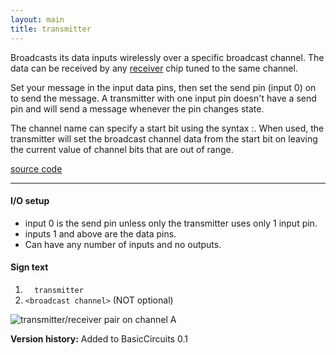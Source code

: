 ```yaml
---
layout: main
title: transmitter
---
```


Broadcasts its data inputs wirelessly over a specific broadcast channel. The data can be received by any [receiver](Receiver) chip tuned to the same channel.

Set your message in the input data pins, then set the send pin (input 0) on to send the message.
A transmitter with one input pin doesn't have a send pin and will send a message whenever the pin changes state.

The channel name can specify a start bit using the syntax <channel name>:<start bit>. When used, the transmitter will set the broadcast channel data from the start bit on leaving the current value of channel bits that are out of range.

[source code](https://github.com/eisental/BasicCircuits/blob/master/src/main/java/org/tal/basiccircuits/transmitter.java)

* * *


#### I/O setup 
* input 0 is the send pin unless only the transmitter uses only 1 input pin.
* inputs 1 and above are the data pins.
* Can have any number of inputs and no outputs.

#### Sign text
1. `   transmitter   `
2. ` <broadcast channel> ` (NOT optional)

![transmitter/receiver pair on channel A](/RedstoneChips/images/transmitterreceiver.png "transmitter/receiver pair on channel A")

__Version history:__ Added to BasicCircuits 0.1